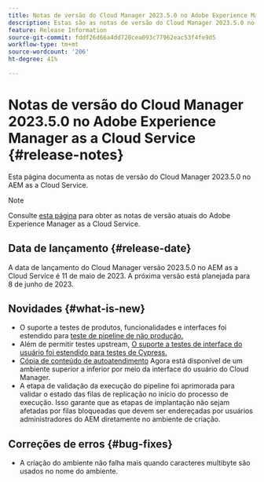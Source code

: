 ```yaml
---
title: Notas de versão do Cloud Manager 2023.5.0 no Adobe Experience Manager as a Cloud Service
description: Estas são as notas de versão do Cloud Manager 2023.5.0 no AEM as a Cloud Service.
feature: Release Information
source-git-commit: fddf26d66a4dd720cea093c77962eac53f4fe9d5
workflow-type: tm+mt
source-wordcount: '206'
ht-degree: 41%

---
```



# Notas de versão do Cloud Manager 2023.5.0 no Adobe Experience Manager as a Cloud Service {#release-notes}

Esta página documenta as notas de versão do Cloud Manager 2023.5.0 no AEM as a Cloud Service.

>[!NOTE]
>
>Consulte [esta página](/help/release-notes/release-notes-cloud/release-notes-current.md) para obter as notas de versão atuais do Adobe Experience Manager as a Cloud Service.

## Data de lançamento {#release-date}

A data de lançamento do Cloud Manager versão 2023.5.0 no AEM as a Cloud Service é 11 de maio de 2023. A próxima versão está planejada para 8 de junho de 2023.

## Novidades {#what-is-new}

* O suporte a testes de produtos, funcionalidades e interfaces foi estendido para [teste de pipeline de não produção.](/help/implementing/cloud-manager/configuring-pipelines/configuring-non-production-pipelines.md)
* Além de permitir testes upstream, [O suporte a testes de interface do usuário foi estendido para testes de Cypress.](/help/implementing/cloud-manager/ui-testing.md)
* [Cópia de conteúdo de autoatendimento](/help/implementing/developing/tools/content-copy.md) Agora está disponível de um ambiente superior a inferior por meio da interface do usuário do Cloud Manager.
* A etapa de validação da execução do pipeline foi aprimorada para validar o estado das filas de replicação no início do processo de execução. Isso garante que as etapas de implantação não sejam afetadas por filas bloqueadas que devem ser endereçadas por usuários administradores do AEM diretamente no ambiente de criação.

## Correções de erros {#bug-fixes}

* A criação do ambiente não falha mais quando caracteres multibyte são usados no nome do ambiente.
